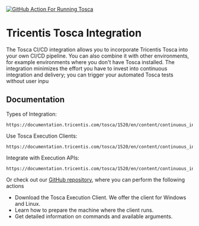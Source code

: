 [![GitHub Action For Running Tosca](https://github.com/jarrod-grayson/GitHub-Actions-Integration/actions/workflows/Actions.yml/badge.svg?branch=main)](https://github.com/jarrod-grayson/GitHub-Actions-Integration/actions/workflows/Actions.yml)

# Tricentis Tosca Integration

The Tosca CI/CD integration allows you to incorporate Tricentis Tosca into your own CI/CD pipeline. You can also combine it with other environments, for example environments where you don't have Tosca installed. The integration minimizes the effort you have to invest into continuous integration and delivery; you can trigger your automated Tosca tests without user inpu

## Documentation

Types of Integration:

    https://documentation.tricentis.com/tosca/1520/en/content/continuous_integration/concept.htm

Use Tosca Execution Clients:

    https://documentation.tricentis.com/tosca/1520/en/content/continuous_integration/tosca_execution_clients.htm

Integrate with Execution APIs:

    https://documentation.tricentis.com/tosca/1520/en/content/continuous_integration/execution_api_integration.htm

Or check out our [GitHub repository](https://github.com/Tricentis/ToscaExecutionClient), where you can perform the following actions

 - Download the Tosca Execution Client. We offer the client for Windows and Linux.
 - Learn how to prepare the machine where the client runs.
 - Get detailed information on commands and available arguments.
